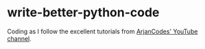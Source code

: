 # write-better-python-code
Coding as I follow the excellent tutorials from [ArjanCodes' YouTube channel](https://www.youtube.com/c/ArjanCodes/videos).
